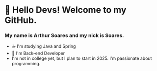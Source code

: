 # 👋 Hello Devs! Welcome to my GitHub.
### My name is Arthur Soares and my nick is Soares.
- ☕ I'm studying Java and Spring
- 🌱 I'm Back-end Developer
- I'm not in college yet, but I plan to start in 2025. I'm passionate about programming.
